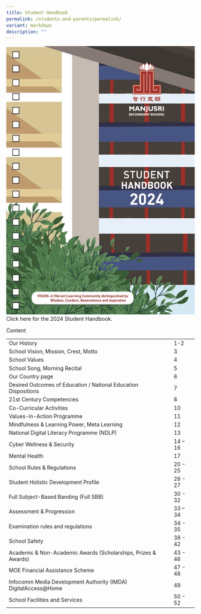 ```yaml
---
title: Student Handbook
permalink: /students-and-parents/permalink/
variant: markdown
description: ""
---
```

![](/images/Students%20and%20Parents/Handbook/ManjsuriSec_HB24_Content_121652_Nov16_Page_001.jpg) Click here for the 2024 Student Handbook.

Content<br>


| | | 
| -------- | -------- | 
|Our History|1-2|
|School Vision, Mission, Crest, Motto| 3|
|School Values| 4|
|School Song, Morning Recital| 5|
|Our Country page| 6|
|Desired Outcomes of Education / National Education Dispositions |7|
|21st Century Competencies| 8|
|Co-Curricular Activities |10|
|Values-in-Action Programme| 11|
|Mindfulness &amp; Learning Power, Meta Learning |12|
|National Digital Literacy Programme (NDLP)| 13|
|Cyber Wellness &amp; Security|14 – 16|
|Mental Health| 17|
|School Rules &amp; Regulations| 20 - 25|
|Student Holistic Development Profile| 26 - 27|
|Full Subject-Based Banding (Full SBB) |30 - 32|
|Assessment &amp; Progression| 33 – 34|
|Examination rules and regulations| 34 - 35|
|School Safety| 38 - 42|
|Academic &amp; Non-Academic Awards (Scholarships, Prizes &amp; Awards)|43 - 46|
|MOE Financial Assistance Scheme| 47 - 48|
|Infocomm Media Development Authority (IMDA) DigitalAccess@Home| 49|
|School Facilities and Services| 50 - 52|